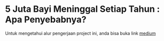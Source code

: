 # 5 Juta Bayi Meninggal Setiap Tahun : Apa Penyebabnya?

Untuk mengetahui alur pengerjaan project ini, anda bisa buka link [medium](https://medium.com/@muhamadfarididahlan/analisa-data-5-juta-bayi-meninggal-setiap-tahun-apa-penyebabnya-113ffc5ee753)
